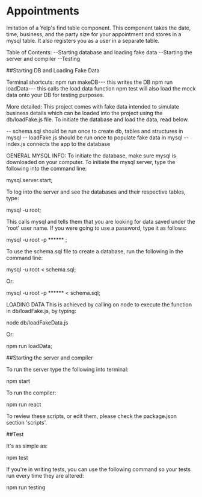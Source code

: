 # Appointments

Imitation of a Yelp's find table component. This component takes the date,
time, business, and the party size for your appointment and stores in a mysql
table. It also registers you as a user in a separate table.

Table of Contents:
 --Starting database and loading fake data
 --Starting the server and compiler
 --Testing

##Starting DB and Loading Fake Data

Terminal shortcuts:
  npm run makeDB--- this writes the DB
  npm run loadData--- this calls the load data function
  npm test will also load the mock data onto your DB for testing purposes.

More detailed:
This project comes with fake data intended to simulate business details which
can be loaded into the project using the db/loadFake.js file. To initiate
the database and load the data, read below.

  -- schema.sql should be run once to create db, tables and structures in mysql
  -- loadFake.js should be run once to populate fake data in mysql
  -- index.js connects the app to the database


GENERAL MYSQL INFO:
To initiate the database, make sure mysql is downloaded on your computer. To
initiate the mysql server, type the following into the command line:

  mysql.server.start;


To log into the server and see the databases and their respective tables, type:

  mysql -u root;


This calls mysql and tells them that you are looking for data saved under the
'root' user name. If you were going to use a password, type it as follows:

  mysql -u root -p ****** ;


To use the schema.sql file to create a database, run the following in the
command line:

  mysql -u root < schema.sql;

Or:

  mysql -u root -p ****** < schema.sql;

LOADING DATA
This is achieved by calling on node to execute the function in db/loadFake.js,
by typing:

  node db/loadFakeData.js

Or:

  npm run loadData;


##Starting the server and compiler

To run the server type the following into terminal:

  npm start


To run the compiler:

  npm run react


To review these scripts, or edit them, please check the package.json section
'scripts'.

##Test

It's as simple as:

  npm test

If you're in writing tests, you can use the following command so your tests
run every time they are altered:

  npm run testing
